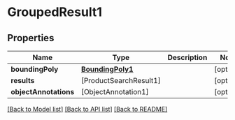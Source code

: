# GroupedResult1

## Properties
Name | Type | Description | Notes
------------ | ------------- | ------------- | -------------
**boundingPoly** | [**BoundingPoly1**](BoundingPoly1.md) |  | [optional] 
**results** | [ProductSearchResult1] |  | [optional] 
**objectAnnotations** | [ObjectAnnotation1] |  | [optional] 

[[Back to Model list]](../README.md#documentation-for-models) [[Back to API list]](../README.md#documentation-for-api-endpoints) [[Back to README]](../README.md)


